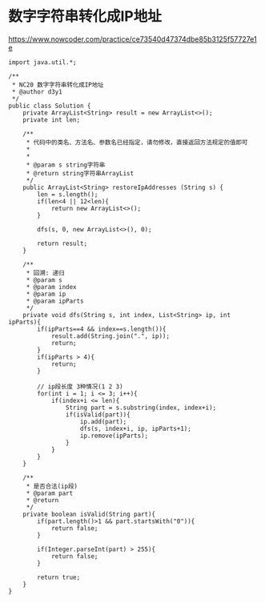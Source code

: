 # 数字字符串转化成IP地址
https://www.nowcoder.com/practice/ce73540d47374dbe85b3125f57727e1e

    import java.util.*;
    
    /**
     * NC20 数字字符串转化成IP地址
     * @author d3y1
     */
    public class Solution {
        private ArrayList<String> result = new ArrayList<>();
        private int len;
    
        /**
         * 代码中的类名、方法名、参数名已经指定，请勿修改，直接返回方法规定的值即可
         *
         *
         * @param s string字符串
         * @return string字符串ArrayList
         */
        public ArrayList<String> restoreIpAddresses (String s) {
            len = s.length();
            if(len<4 || 12<len){
                return new ArrayList<>();
            }
            
            dfs(s, 0, new ArrayList<>(), 0);
    
            return result;
        }
    
        /**
         * 回溯: 递归
         * @param s
         * @param index
         * @param ip
         * @param ipParts
         */
        private void dfs(String s, int index, List<String> ip, int ipParts){
            if(ipParts==4 && index==s.length()){
                result.add(String.join(".", ip));
                return;
            }
            if(ipParts > 4){
                return;
            }
    
            // ip段长度 3种情况(1 2 3)
            for(int i = 1; i <= 3; i++){
                if(index+i <= len){
                    String part = s.substring(index, index+i);
                    if(isValid(part)){
                        ip.add(part);
                        dfs(s, index+i, ip, ipParts+1);
                        ip.remove(ipParts);
                    }
                }
            }
        }
    
        /**
         * 是否合法(ip段)
         * @param part
         * @return
         */
        private boolean isValid(String part){
            if(part.length()>1 && part.startsWith("0")){
                return false;
            }
    
            if(Integer.parseInt(part) > 255){
                return false;
            }
    
            return true;
        }
    }
    

